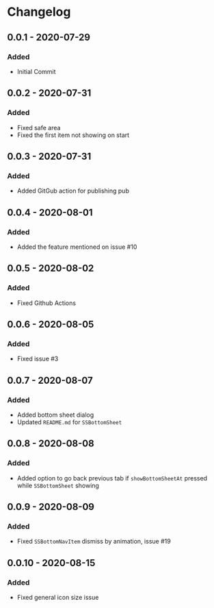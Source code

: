 # Changelog

## 0.0.1 - 2020-07-29

### Added

-   Initial Commit

## 0.0.2 - 2020-07-31

### Added

-   Fixed safe area
-   Fixed the first item not showing on start

## 0.0.3 - 2020-07-31

### Added

-   Added GitGub action for publishing pub

## 0.0.4 - 2020-08-01

### Added

-   Added the feature mentioned on issue #10 

## 0.0.5 - 2020-08-02

### Added

-  Fixed Github Actions

## 0.0.6 - 2020-08-05

### Added

-  Fixed issue #3

## 0.0.7 - 2020-08-07

### Added

-  Added bottom sheet dialog
-  Updated `README.md` for `SSBottomSheet`

## 0.0.8 - 2020-08-08

### Added

-  Added option to go back previous tab if `showBottomSheetAt` pressed while `SSBottomSheet` showing

## 0.0.9 - 2020-08-09

### Added

-  Fixed `SSBottomNavItem` dismiss by animation, issue #19

## 0.0.10 - 2020-08-15

### Added

-  Fixed general icon size issue